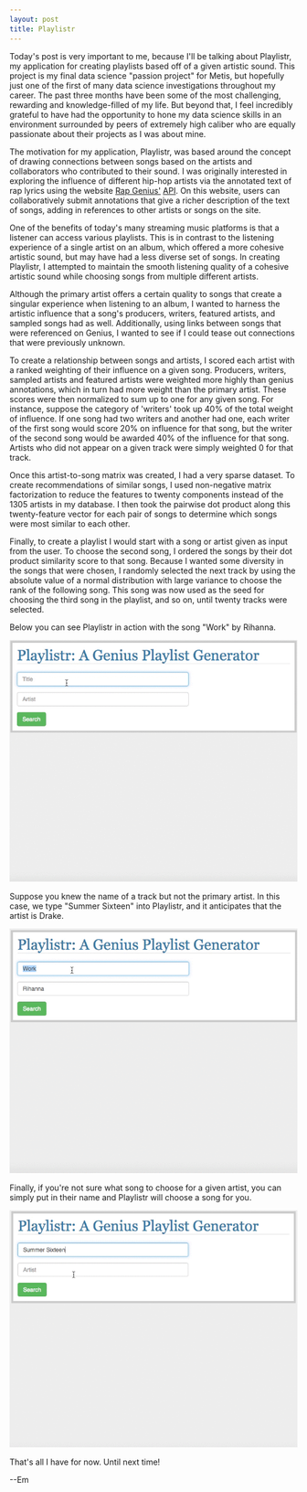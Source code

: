 ```yaml
---
layout: post
title: Playlistr
---
```


Today's post is very important to me, because I'll be talking about Playlistr, my application for creating playlists based off of a given artistic sound. This project is my final data science "passion project" for Metis, but hopefully just one of the first of many data science investigations throughout my career. The past three months have been some of the most challenging, rewarding and knowledge-filled of my life. But beyond that, I feel incredibly grateful to have had the opportunity to hone my data science skills in an environment surrounded by peers of extremely high caliber who are equally passionate about their projects as I was about mine.<br>

The motivation for my application, Playlistr, was based around the concept of drawing connections between songs based on the artists and collaborators who contributed to their sound. I was originally interested in exploring the influence of different hip-hop artists via the annotated text of rap lyrics using the website <a href="http://www.rapgenius.com">Rap Genius'</a> <a href="http://www.docs.genius.com">API</a>. On this website, users can collaboratively submit annotations that give a richer description of the text of songs, adding in references to other artists or songs on the site.<br>

One of the benefits of today's many streaming music platforms is that a listener can access various playlists. This is in contrast to the listening experience of a single artist on an album, which offered a more cohesive artistic sound, but may have had a less diverse set of songs. In creating Playlistr, I attempted to maintain the smooth listening quality of a cohesive artistic sound while choosing songs from multiple different artists.<br>

Although the primary artist offers a certain quality to songs that create a singular experience when listening to an album, I wanted to harness the artistic influence that a song's producers, writers, featured artists, and sampled songs had as well. Additionally, using links between songs that were referenced on Genius, I wanted to see if I could tease out connections that were previously unknown.<br>

To create a relationship between songs and artists, I scored each artist with a ranked weighting of their influence on a given song. Producers, writers, sampled artists and featured artists were weighted more highly than genius annotations, which in turn had more weight than the primary artist. These scores were then normalized to sum up to one for any given song. For instance, suppose the category of 'writers' took up 40% of the total weight of influence. If one song had two writers and another had one, each writer of the first song would score 20% on influence for that song, but the writer of the second song would be awarded 40% of the influence for that song. Artists who did not appear on a given track were simply weighted 0 for that track.<br>

Once this artist-to-song matrix was created, I had a very sparse dataset. To create recommendations of similar songs, I used non-negative matrix factorization to reduce the features to twenty components instead of the 1305 artists in my database. I then took the pairwise dot product along this twenty-feature vector for each pair of songs to determine which songs were most similar to each other.<br>

Finally, to create a playlist I would start with a song or artist given as input from the user. To choose the second song, I ordered the songs by their dot product similarity score to that song. Because I wanted some diversity in the songs that were chosen, I randomly selected the next track by using the absolute value of a normal distribution with large variance to choose the rank of the following song. This song was now used as the seed for choosing the third song in the playlist, and so on, until twenty tracks were selected.

Below you can see Playlistr in action with the song "Work" by Rihanna.

![work](/images/work_rihanna_v2.gif)

Suppose you knew the name of a track but not the primary artist. In this case, we type "Summer Sixteen" into Playlistr, and it anticipates that the artist is Drake.

![summer_sixteen](/images/summer_sixteen.gif)

Finally, if you're not sure what song to choose for a given artist, you can simply put in their name and Playlistr will choose a song for you.

![only_nicki](/images/only_nicki.gif)

That's all I have for now. Until next time!

--Em